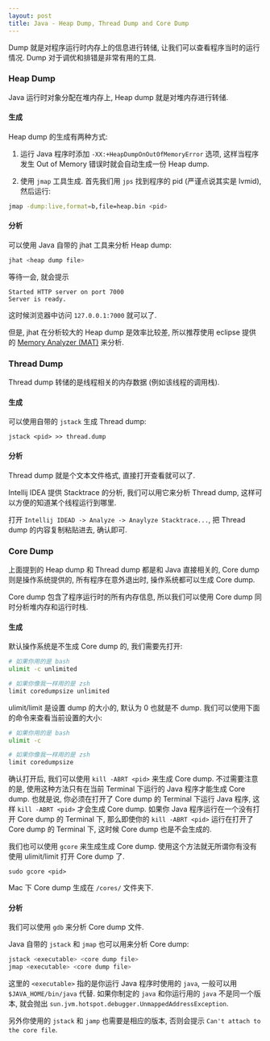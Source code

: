 ```yaml
---
layout: post
title: Java - Heap Dump, Thread Dump and Core Dump
---
```


Dump 就是对程序运行时内存上的信息进行转储, 让我们可以查看程序当时的运行情况.
Dump 对于调优和排错是非常有用的工具.

### Heap Dump

Java 运行时对象分配在堆内存上, Heap dump 就是对堆内存进行转储.

#### 生成

Heap dump 的生成有两种方式:

1) 运行 Java 程序时添加 `-XX:+HeapDumpOnOutOfMemoryError` 选项,
这样当程序发生 Out of Memory 错误时就会自动生成一份 Heap dump.

2) 使用 `jmap` 工具生成. 首先我们用 `jps` 找到程序的 pid (严谨点说其实是 lvmid), 然后运行:

``` bash
jmap -dump:live,format=b,file=heap.bin <pid>
```

#### 分析

可以使用 Java 自带的 jhat 工具来分析 Heap dump:

``` bash
jhat <heap dump file>
```

等待一会, 就会提示

```
Started HTTP server on port 7000
Server is ready.
```

这时候浏览器中访问 `127.0.0.1:7000` 就可以了.

但是, jhat 在分析较大的 Heap dump 是效率比较差, 
所以推荐使用 eclipse 提供的 [Memory Analyzer (MAT)](http://www.eclipse.org/mat/) 来分析.

### Thread Dump

Thread dump 转储的是线程相关的内存数据 (例如该线程的调用栈).

#### 生成

可以使用自带的 `jstack` 生成 Thread dump:

`jstack <pid> >> thread.dump`

#### 分析

Thread dump 就是个文本文件格式, 直接打开查看就可以了.

Intellij IDEA 提供 Stacktrace 的分析, 我们可以用它来分析 Thread dump, 
这样可以方便的知道某个线程运行到哪里.

打开 `Intellij IDEAD -> Analyze -> Anaylyze Stacktrace...`, 
把 Thread dump 的内容复制粘贴进去, 确认即可.

### Core Dump

上面提到的 Heap dump 和 Thread dump 都是和 Java 直接相关的,
Core dump 则是操作系统提供的, 所有程序在意外退出时, 操作系统都可以生成 Core dump.

Core dump 包含了程序运行时的所有内存信息,
所以我们可以使用 Core dump 同时分析堆内存和运行时栈.

#### 生成

默认操作系统是不生成 Core dump 的, 我们需要先打开:

``` bash
# 如果你用的是 bash
ulimit -c unlimited

# 如果你像我一样用的是 zsh
limit coredumpsize unlimited
```

ulimit/limit 是设置 dump 的大小的, 默认为 0 也就是不 dump.
我们可以使用下面的命令来查看当前设置的大小:

``` bash
# 如果你用的是 bash
ulimit -c

# 如果你像我一样用的是 zsh
limit coredumpsize
```

确认打开后, 我们可以使用 `kill -ABRT <pid>` 来生成 Core dump.
不过需要注意的是, 使用这种方法只有在当前 Terminal 下运行的 Java 程序才能生成 Core dump.
也就是说, 你必须在打开了 Core dump 的 Terminal 下运行 Java 程序, 
这样 `kill -ABRT <pid>` 才会生成 Core dump. 
如果你 Java 程序运行在一个没有打开 Core dump 的 Terminal 下,
那么即使你的 `kill -ABRT <pid>` 运行在打开了 Core dump 的 Terminal 下,
这时候 Core dump 也是不会生成的.

我们也可以使用 `gcore` 来生成生成 Core dump. 使用这个方法就无所谓你有没有使用
ulimit/limit 打开 Core dump 了.

`sudo gcore <pid>`

Mac 下 Core dump 生成在 `/cores/` 文件夹下.

#### 分析

我们可以使用 `gdb` 来分析 Core dump 文件.

Java 自带的 `jstack` 和 `jmap` 也可以用来分析 Core dump:

``` bash 
jstack <executable> <core dump file>
jmap <executable> <core dump file>
```

这里的 `<executable>` 指的是你运行 Java 程序时使用的 `java`, 一般可以用 `$JAVA_HOME/bin/java` 代替.
如果你制定的 `java` 和你运行用的 `java` 不是同一个版本, 就会抛出 `sun.jvm.hotspot.debugger.UnmappedAddressException`.

另外你使用的 `jstack` 和 `jamp` 也需要是相应的版本, 否则会提示 `Can't attach to the core file`.
